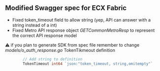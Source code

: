 ## Modified Swagger spec for ECX Fabric

* Fixed token_timeout field to allow string (yep, API can answer with a string instead of a int)
* Fixed Metro API response object _GETCommonMetroResp_ to represent the correct API response model 

:warning: if you plan to generate SDK from spec file remember to change _models/o_auth_response.go_ TokenTikmeout definition

````go
        // Add string to definition
        TokenTimeout int64 `json:"token_timeout, string,omitempty"`
````